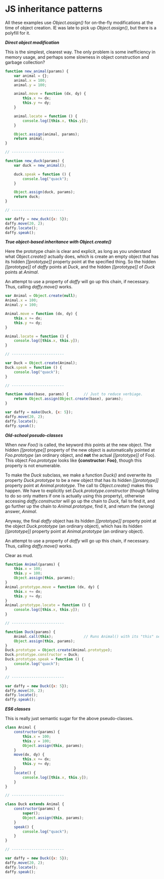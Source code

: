 # JS inheritance patterns

All these examples use *Object.assign()* for on-the-fly modifications at the time of object creation. IE was late to pick up *Object.assign()*, but there is a polyfill for it.

___Direct object modification___

This is the simplest, clearest way. The only problem is some inefficiency in memory usage, and perhaps some slowness in object construction and garbage collection?

```javascript
function new_animal(params) {
    var animal = {};
    animal.x = 100;
    animal.y = 100;

    animal.move = function (dx, dy) {
        this.x += dx;
        this.y += dy;
    }

    animal.locate = function () {
        console.log([this.x, this.y]);
    }

    Object.assign(animal, params);
    return animal;
}

// ------------------------

function new_duck(params) {
    var duck = new_animal();

    duck.speak = function () {
        console.log("quack");
    }

    Object.assign(duck, params);
    return duck;
}

// ------------------------

var daffy = new_duck({x: 5});
daffy.move(20, 2);
daffy.locate();
daffy.speak();
```

___True object-based inheritance with Object.create()___

Here the prototype chain is clear and explicit, as long as you understand what *Object.create()* actually does, which is create an empty object that has its hidden *[[prototype]]* property point at the specified thing. So the hidden *[[prototype]]* of *daffy* points at *Duck*, and the hidden *[[prototype]]* of *Duck* points at *Animal*.

An attempt to use a property of *daffy* will go up this chain, if necessary. Thus, calling *daffy.move()* works.

```javascript
var Animal = Object.create(null);
Animal.x = 100;
Animal.y = 100;

Animal.move = function (dx, dy) {
    this.x += dx;
    this.y += dy;
}

Animal.locate = function () {
    console.log([this.x, this.y]);
}

// ------------------------

var Duck = Object.create(Animal);
Duck.speak = function () {
    console.log("quack");
}

// ------------------------

function make(base, params) {       // Just to reduce verbiage.
    return Object.assign(Object.create(base), params);
}

var daffy = make(Duck, {x: 5});
daffy.move(20, 2);
daffy.locate();
daffy.speak();
```

___Old-school pseudo-classes___

When *new Foo()* is called, the keyword *this* points at the new object. The hidden *[[prototype]]* property of the new object is automatically pointed at *Foo.prototype* (an ordinary object, and **not** the actual *[[prototype]]* of Foo). This object *Foo.prototype* looks like **{constructor: Foo}**, though this property is not enumerable.

To make the *Duck* subclass, we make a function *Duck()* and overwrite its property *Duck.prototype* to be a new object that has its hidden *[[prototype]]* property point at *Animal.prototype*. The call to *Object.create()* makes this happen. We have to explicitly set *Duck.prototype.constructor* (though failing to do so only matters if one is actually using this property), otherwise accessing *daffy.constructor* will go up the chain to *Duck*, fail to find it, and go further up the chain to *Animal.prototype*, find it, and return the (wrong) answer, *Animal*.

Anyway, the final *daffy* object has its hidden *[[prototype]]* property point at the object *Duck.prototype* (an ordinary object), which has its hidden *[[prototype]]* property point at *Animal.prototype* (an ordinary object).

An attempt to use a property of *daffy* will go up this chain, if necessary. Thus, calling *daffy.move()* works.

Clear as mud.

```javascript
function Animal(params) {
    this.x = 100;
    this.y = 100;
    Object.assign(this, params);
}
Animal.prototype.move = function (dx, dy) {
    this.x += dx;
    this.y += dy;
}
Animal.prototype.locate = function () {
    console.log([this.x, this.y]);
}

// ------------------------

function Duck(params) {
    Animal.call(this);              // Runs Animal() with its "this" set to our "this".
    Object.assign(this, params);
}
Duck.prototype = Object.create(Animal.prototype);
Duck.prototype.constructor = Duck;
Duck.prototype.speak = function () {
    console.log("quack");
}

// ------------------------

var daffy = new Duck({x: 5});
daffy.move(20, 2);
daffy.locate();
daffy.speak();
```

___ES6 classes___

This is really just semantic sugar for the above pseudo-classes.

```javascript
class Animal {
    constructor(params) {
        this.x = 100;
        this.y = 100;
        Object.assign(this, params);
    }
    move(dx, dy) {
        this.x += dx;
        this.y += dy;
    }
    locate() {
        console.log([this.x, this.y]);
    }
}

// ------------------------

class Duck extends Animal {
    constructor(params) {
        super();
        Object.assign(this, params);
    }
    speak() {
        console.log("quack");
    }
}

// ------------------------

var daffy = new Duck({x: 5});
daffy.move(20, 2);
daffy.locate();
daffy.speak();
```
